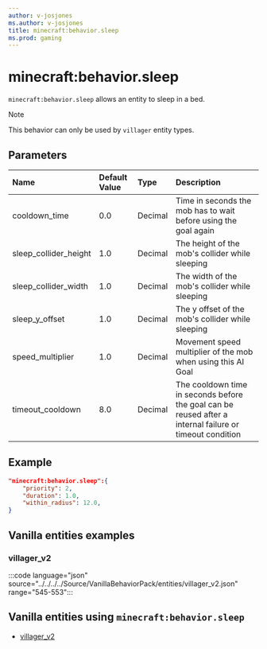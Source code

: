 ```yaml
---
author: v-josjones
ms.author: v-josjones
title: minecraft:behavior.sleep
ms.prod: gaming
---
```


# minecraft:behavior.sleep

`minecraft:behavior.sleep` allows an entity to sleep in a bed.

> [!NOTE]
> This behavior can only be used by `villager` entity types.

## Parameters

|Name |Default Value  |Type  |Description  |
|:----------|:----------|:----------|:----------|
|cooldown_time| 0.0| Decimal| Time in seconds the mob has to wait before using the goal again |
|sleep_collider_height| 1.0| Decimal|  The height of the mob's collider while sleeping |
|sleep_collider_width| 1.0| Decimal|  The width of the mob's collider while sleeping |
|sleep_y_offset| 1.0| Decimal|  The y offset of the mob's collider while sleeping |
|speed_multiplier| 1.0| Decimal|  Movement speed multiplier of the mob when using this AI Goal |
| timeout_cooldown| 8.0| Decimal| The cooldown time in seconds before the goal can be reused after a internal failure or timeout condition |

## Example

```json
"minecraft:behavior.sleep":{
    "priority": 2,
    "duration": 1.0,
    "within_radius": 12.0,
}
```

## Vanilla entities examples

### villager_v2

:::code language="json" source="../../../../Source/VanillaBehaviorPack/entities/villager_v2.json" range="545-553":::

## Vanilla entities using `minecraft:behavior.sleep`

- [villager_v2](../../../../Source/VanillaBehaviorPack_Snippets/entities/villager_v2.md)
